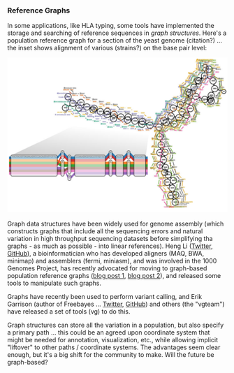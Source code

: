 
### Reference Graphs

In some applications, like HLA typing, some tools have implemented the storage and searching of reference sequences in _graph structures_. Here's a population reference graph for a section of the yeast genome (citation?) ... the inset shows alignment of various (strains?) on the base pair level:

![pop ref graph](HLALA_PRG.png)

Graph data structures have been widely used for genome assembly (which constructs graphs that include all the sequencing errors and natural variation in high throughput sequencing datasets before simplifying tha graphs - as much as possible - into linear references). Heng Li ([Twitter](https://twitter.com/lh3lh3), [GitHub](https://github.com/lh3)), a bioinformatician who has developed aligners (MAQ, BWA, minimap) and assemblers (fermi, miniasm), and was involved in the 1000 Genomes Project, has recently advocated for moving to graph-based population reference graphs ([blog post 1](http://lh3.github.io/2019/07/08/on-a-reference-pan-genome-model), [blog post 2](http://lh3.github.io/2019/07/12/on-a-reference-pan-genome-model-part-ii)), and released some tools to manipulate such graphs.

Graphs have recently been used to perform variant calling, and Erik Garrison (author of Freebayes ... [Twitter](https://twitter.com/erikgarrison), [GitHub](https://github.com/ekg)) and others (the "vgteam") have released a set of tools (vg) to do this.

Graph structures can store all the variation in a population, but also specify a primary path ... this could be an agreed upon coordinate system that might be needed for annotation, visualization, etc., while allowing implicit "liftover" to other paths / coordinate systems. The advantages seem clear enough, but it's a big shift for the community to make. Will the future be graph-based?


